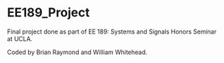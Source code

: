 # EE189_Project
Final project done as part of EE 189: Systems and Signals Honors Seminar at UCLA.

Coded by Brian Raymond and William Whitehead.
